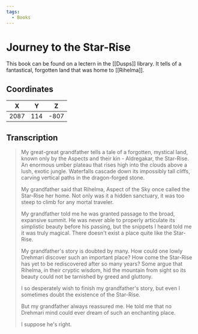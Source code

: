 ```yaml
---
tags:
  - Books
---
```

# Journey to the Star-Rise

This book can be found on a lectern in the [[Dusps]] library. It tells of a fantastical, forgotten land that was home to [[Rihelma]].

## Coordinates
| **X** | **Y** | **Z** |
| :---: | :---: | :---: |
| 2087  |  114  | -807  |

## Transcription
> My great-great grandfather tells a tale of a forgotten, mystical land, known only by the Aspects and their kin - Aldregakar, the Star-Rise. An enormous umber plateau that rises high into the clouds above a lush, exotic jungle. Waterfalls cascade down its impossibly tall cliffs, carving vertical paths in the dragon-forged stone.
>
> My grandfather said that Rihelma, Aspect of the Sky once called the Star-Rise her home. Not only was it a hidden sanctuary, it was too steep to climb for any mortal traveler.
>
> My grandfather told me he was granted passage to the broad, expansive summit. He was never able to properly articulate its simplistic beauty before his passing, but the snippets I heard told me it was truly magical. There doesn't exist a place quite like the Star-Rise.
>
> My grandfather's story is doubted by many. How could one lowly Drehmari discover such an important place? How come the Star-Rise has yet to be rediscovered after so many years? Some argue that Rihelma, in their cryptic wisdom, hid the mountain from sight so its beauty could not be tarnished by greed and gluttony.
>
> I so desperately wish to finish my grandfather's story, but even I sometimes doubt the existence of the Star-Rise.
>
> But my grandfather always reassured me. He told me that no Drehmari mind could ever dream of such an enchanting place.
>
> I suppose he's right.

